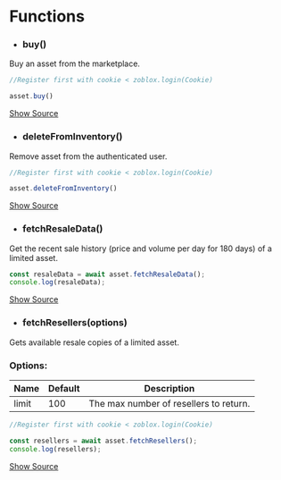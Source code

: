 # Functions

- ### buy() 
Buy an asset from the marketplace.

```js
//Register first with cookie < zoblox.login(Cookie)

asset.buy()
```
[Show Source]()

- ### deleteFromInventory()
Remove asset from the authenticated user.
```js
//Register first with cookie < zoblox.login(Cookie)

asset.deleteFromInventory()
```
[Show Source]()

- ### fetchResaleData() 
Get the recent sale history (price and volume per day for 180 days) of a limited asset.
```js
const resaleData = await asset.fetchResaleData();
console.log(resaleData);
```
[Show Source]()

- ### fetchResellers(options)
Gets available resale copies of a limited asset.

### Options: 
|Name|Default|Description
|-|-|-
|limit|100|The max number of resellers to return.

```js
//Register first with cookie < zoblox.login(Cookie)

const resellers = await asset.fetchResellers();
console.log(resellers);
```
[Show Source]()
